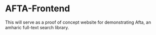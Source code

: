 # AFTA-Frontend
This will serve as a proof of concept website for demonstrating Afta, an amharic full-text search library.

